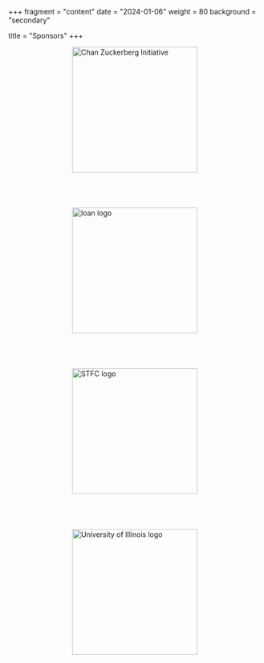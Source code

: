 +++
fragment = "content"
date = "2024-01-06"
weight = 80
background = "secondary"

title = "Sponsors"
+++

<div style="display: flex; justify-content: center; align-items: center; flex-wrap: wrap; gap: 70px; height: 25vh;">
    <a href="https://chanzuckerberg.com/" style="display: inline-block;">
        <img src="/images/CZI_Logo.jpg" alt="Chan Zuckerberg Initiative" style="width: 250px; height: auto;">
    </a>
    <a href="https://sloan.org/" style="display: inline-block;">
        <img src="/images/Sloan-logo.png" alt="loan logo" style="width: 250px; height: auto;">
    </a>
    <a href="https://stfc.ukri.org/" style="display: inline-block;">
        <img src="/images/stfc+logo.png" alt="STFC logo" style="width: 250px; height: auto;">
    </a>
    <a href="https://www.illinois.edu/" style="display: inline-block;">
        <img src="/images/illinois-logo-internal-collaboration.png" alt="University of Illinois logo" style="width: 250px; height: auto;">
    </a>
</div>